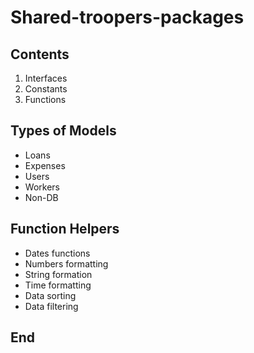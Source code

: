 # Shared-troopers-packages

## Contents

1. Interfaces
2. Constants
3. Functions

## Types of Models

- Loans
- Expenses
- Users
- Workers
- Non-DB

## Function Helpers

- Dates functions
- Numbers formatting
- String formation
- Time formatting
- Data sorting
- Data filtering

## End

